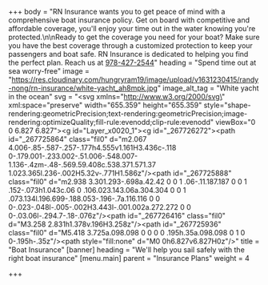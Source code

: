 +++
body = "RN Insurance wants you to get peace of mind with a comprehensive boat insurance policy. Get on board with competitive and affordable coverage, you'll enjoy your time out in the water knowing you're protected.\n\nReady to get the coverage you need for your boat? Make sure you have the best coverage through a customized protection to keep your passengers and boat safe. RN Insurance is dedicated to helping you find the perfect plan. Reach us at [978-427-2544](tel:978-427-2544)"
heading = "Spend time out at sea worry-free"
image = "https://res.cloudinary.com/hungryram19/image/upload/v1631230415/randy-nong/rn-insurance/white-yacht_ah8mpk.jpg"
image_alt_tag = "White yacht in the ocean"
svg = "<svg xmlns=\"http://www.w3.org/2000/svg\" xml:space=\"preserve\" width=\"655.359\" height=\"655.359\" style=\"shape-rendering:geometricPrecision;text-rendering:geometricPrecision;image-rendering:optimizeQuality;fill-rule:evenodd;clip-rule:evenodd\" viewBox=\"0 0 6.827 6.827\"><defs><style>.fil0{fill:#212121;fill-rule:nonzero}</style></defs><g id=\"Layer_x0020_1\"><g id=\"_267726272\"><path id=\"_267725864\" class=\"fil0\" d=\"m2.067 4.006-.85-.587-.257-.177h4.555v1.161H3.436c-.118 0-.179.001-.233.002-.51.006-.548.007-1.136-.4zm-.48-.569.59.408c.538.371.571.37 1.023.365l.236-.002H5.32v-.771H1.586z\"/><path id=\"_267725888\" class=\"fil0\" d=\"m2.938 3.301.293-.698a.42.42 0 0 1 .06-.11.187.187 0 0 1 .152-.073h1.043c.06 0 .106.023.143.06a.304.304 0 0 1 .073.134l.196.699-.188.053-.196-.7a.116.116 0 0 0-.023-.048l-.005-.002H3.443l-.001.002a.272.272 0 0 0-.03.06l-.294.7-.18-.076z\"/><path id=\"_267726416\" class=\"fil0\" d=\"M3.258 2.831h1.378v.196H3.258z\"/><path id=\"_267725936\" class=\"fil0\" d=\"M5.418 3.725a.098.098 0 0 0 0 .195h.35a.098.098 0 1 0 0-.195h-.35z\"/></g></g><path style=\"fill:none\" d=\"M0 0h6.827v6.827H0z\"/></svg>"
title = "Boat Insurance"
[banner]
heading = "We'll help you sail safely with the right boat insurance"
[menu.main]
parent = "Insurance Plans"
weight = 4

+++
